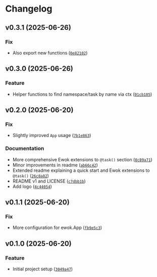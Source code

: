# Changelog

<!--next-version-placeholder-->

## v0.3.1 (2025-06-26)

### Fix

* Also export new functions ([`0e82102`](https://github.com/educationwarehouse/ewok/commit/0e82102a085e681445ee2622ffcb466798a790b3))

## v0.3.0 (2025-06-26)

### Feature

* Helper functions to find namespace/task by name via ctx ([`01cb185`](https://github.com/educationwarehouse/ewok/commit/01cb185a3014e5f9cda387a23e69e6890fefdb5d))

## v0.2.0 (2025-06-20)

### Fix

* Slightly improved `App` usage ([`7b1e863`](https://github.com/educationwarehouse/ewok/commit/7b1e8633992519ec9d52d5ae57e7767abf734938))

### Documentation

* More comprehensive Ewok extensions to `@task()` section ([`0c89a71`](https://github.com/educationwarehouse/ewok/commit/0c89a71f9543defd870a1ff38b7ce1bf4c201439))
* Minor improvements in readme ([`ab66c42`](https://github.com/educationwarehouse/ewok/commit/ab66c42f8810cb5f16c9bb9b33340eb8a9194a57))
* Extended readme explaining a quick start and Ewok extensions to `@task()` ([`26c8a82`](https://github.com/educationwarehouse/ewok/commit/26c8a828fbd515b76d33ce3ca05ec069456d28b5))
* README v1 and LICENSE ([`c7dbb1b`](https://github.com/educationwarehouse/ewok/commit/c7dbb1b5b144ec99241d5674b5a4da65e90804a6))
* Add logo ([`4c44054`](https://github.com/educationwarehouse/ewok/commit/4c44054467fb4129c7f070bffc426277d1840927))

## v0.1.1 (2025-06-20)

### Fix

* More configuration for ewok.App ([`fb9e5c3`](https://github.com/educationwarehouse/ewok/commit/fb9e5c35329fa9c20aeda598bac9dea0bc430c4c))

## v0.1.0 (2025-06-20)

### Feature

* Initial project setup ([`3049a47`](https://github.com/educationwarehouse/ewok/commit/3049a4784e1abf659ccfb098493282a0c62f535e))
